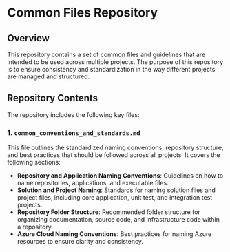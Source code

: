 # Common Files Repository

## Overview

This repository contains a set of common files and guidelines that are intended to be used across multiple projects. The purpose of this repository is to ensure consistency and standardization in the way different projects are managed and structured.

## Repository Contents

The repository includes the following key files:

### 1. `common_conventions_and_standards.md`
This file outlines the standardized naming conventions, repository structure, and best practices that should be followed across all projects. It covers the following sections:
- **Repository and Application Naming Conventions**: Guidelines on how to name repositories, applications, and executable files.
- **Solution and Project Naming**: Standards for naming solution files and project files, including core application, unit test, and integration test projects.
- **Repository Folder Structure**: Recommended folder structure for organizing documentation, source code, and infrastructure code within a repository.
- **Azure Cloud Naming Conventions**: Best practices for naming Azure resources to ensure clarity and consistency.





